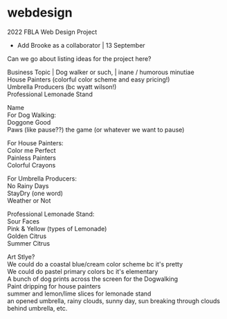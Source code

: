 # webdesign
2022 FBLA Web Design Project
- Add Brooke as a collaborator | 13 September

Can we go about listing ideas for the project here?

Business Topic | Dog walker or such, | inane / humorous minutiae <br>
House Painters (colorful color scheme and easy pricing!) <br>
Umbrella Producers (bc wyatt wilson!) <br>
Professional Lemonade Stand <br>

Name <br>
For Dog Walking: <br>
Doggone Good <br>
Paws (like pause??) the game (or whatever we want to pause) <br>

For House Painters: <br>
Color me Perfect <br>
Painless Painters <br>
Colorful Crayons <br>

For Umbrella Producers: <br>
No Rainy Days <br>
StayDry (one word) <br>
Weather or Not <br>

Professional Lemonade Stand: <br>
Sour Faces <br>
Pink & Yellow (types of Lemonade) <br>
Golden Citrus <br>
Summer Citrus <br>

Art Stlye? <br>
We could do a coastal blue/cream color scheme bc it's pretty <br>
We could do pastel primary colors bc it's elementary <br>
A bunch of dog prints across the screen for the Dogwalking <br>
Paint dripping for house painters <br>
summer and lemon/lime slices for lemonade stand <br>
an opened umbrella, rainy clouds, sunny day, sun breaking through clouds behind umbrella, etc. <br>
